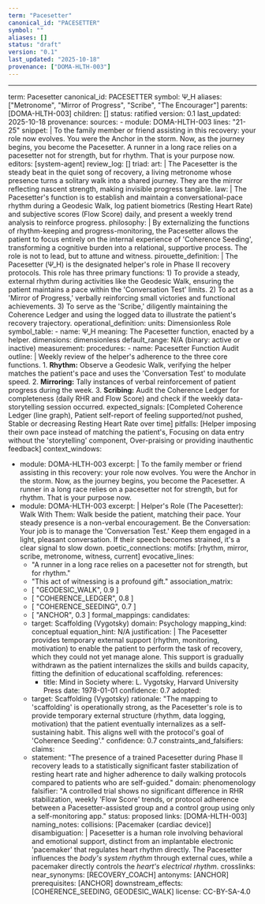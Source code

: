 ```yaml
---
term: "Pacesetter"
canonical_id: "PACESETTER"
symbol: ""
aliases: []
status: "draft"
version: "0.1"
last_updated: "2025-10-18"
provenance: ["DOMA-HLTH-003"]
---
```


---
term: Pacesetter
canonical_id: PACESETTER
symbol: Ψ_H
aliases: ["Metronome", "Mirror of Progress", "Scribe", "The Encourager"]
parents: [DOMA-HLTH-003]
children: []
status: ratified
version: 0.1
last_updated: 2025-10-18
provenance:
  sources:
    - module: DOMA-HLTH-003
      lines: "21-25"
      snippet: |
        To the family member or friend assisting in this recovery: your role now evolves. You were the Anchor in the storm. Now, as the journey begins, you become the Pacesetter. A runner in a long race relies on a pacesetter not for strength, but for rhythm. That is your purpose now.
  editors: [system-agent]
  review_log: []
triad:
  art: |
    The Pacesetter is the steady beat in the quiet song of recovery, a living metronome whose presence turns a solitary walk into a shared journey. They are the mirror reflecting nascent strength, making invisible progress tangible.
  law: |
    The Pacesetter's function is to establish and maintain a conversational-pace rhythm during a Geodesic Walk, log patient biometrics (Resting Heart Rate) and subjective scores (Flow Score) daily, and present a weekly trend analysis to reinforce progress.
  philosophy: |
    By externalizing the functions of rhythm-keeping and progress-monitoring, the Pacesetter allows the patient to focus entirely on the internal experience of 'Coherence Seeding', transforming a cognitive burden into a relational, supportive process. The role is not to lead, but to attune and witness.
pirouette_definition: |
  The Pacesetter (Ψ_H) is the designated helper's role in Phase II recovery protocols. This role has three primary functions: 1) To provide a steady, external rhythm during activities like the Geodesic Walk, ensuring the patient maintains a pace within the 'Conversation Test' limits. 2) To act as a 'Mirror of Progress,' verbally reinforcing small victories and functional achievements. 3) To serve as the 'Scribe,' diligently maintaining the Coherence Ledger and using the logged data to illustrate the patient's recovery trajectory.
operational_definition:
  units: Dimensionless Role
  symbol_table:
    - name: Ψ_H
      meaning: The Pacesetter function, enacted by a helper.
      dimensions: dimensionless
      default_range: N/A (binary: active or inactive)
  measurement:
    procedures:
      - name: Pacesetter Function Audit
        outline: |
          Weekly review of the helper's adherence to the three core functions.
          1. **Rhythm:** Observe a Geodesic Walk, verifying the helper matches the patient's pace and uses the 'Conversation Test' to modulate speed.
          2. **Mirroring:** Tally instances of verbal reinforcement of patient progress during the week.
          3. **Scribing:** Audit the Coherence Ledger for completeness (daily RHR and Flow Score) and check if the weekly data-storytelling session occurred.
        expected_signals: [Completed Coherence Ledger (line graph), Patient self-report of feeling supported/not pushed, Stable or decreasing Resting Heart Rate over time]
        pitfalls: [Helper imposing their own pace instead of matching the patient's, Focusing on data entry without the 'storytelling' component, Over-praising or providing inauthentic feedback]
context_windows:
  - module: DOMA-HLTH-003
    excerpt: |
      To the family member or friend assisting in this recovery: your role now evolves. You were the Anchor in the storm. Now, as the journey begins, you become the Pacesetter. A runner in a long race relies on a pacesetter not for strength, but for rhythm. That is your purpose now.
  - module: DOMA-HLTH-003
    excerpt: |
      Helper's Role (The Pacesetter): Walk With Them: Walk beside the patient, matching their pace. Your steady presence is a non-verbal encouragement. Be the Conversation: Your job is to manage the 'Conversation Test.' Keep them engaged in a light, pleasant conversation. If their speech becomes strained, it's a clear signal to slow down.
poetic_connections:
  motifs: [rhythm, mirror, scribe, metronome, witness, current]
  evocative_lines:
    - "A runner in a long race relies on a pacesetter not for strength, but for rhythm."
    - "This act of witnessing is a profound gift."
  association_matrix:
    - [ "GEODESIC_WALK", 0.9 ]
    - [ "COHERENCE_LEDGER", 0.8 ]
    - [ "COHERENCE_SEEDING", 0.7 ]
    - [ "ANCHOR", 0.3 ]
formal_mappings:
  candidates:
    - target: Scaffolding (Vygotsky)
      domain: Psychology
      mapping_kind: conceptual
      equation_hint: N/A
      justification: |
        The Pacesetter provides temporary external support (rhythm, monitoring, motivation) to enable the patient to perform the task of recovery, which they could not yet manage alone. This support is gradually withdrawn as the patient internalizes the skills and builds capacity, fitting the definition of educational scaffolding.
      references:
        - title: Mind in Society
          where: L. Vygotsky, Harvard University Press
          date: 1978-01-01
      confidence: 0.7
  adopted:
    - target: Scaffolding (Vygotsky)
      rationale: "The mapping to 'scaffolding' is operationally strong, as the Pacesetter's role is to provide temporary external structure (rhythm, data logging, motivation) that the patient eventually internalizes as a self-sustaining habit. This aligns well with the protocol's goal of 'Coherence Seeding'."
      confidence: 0.7
constraints_and_falsifiers:
  claims:
    - statement: "The presence of a trained Pacesetter during Phase II recovery leads to a statistically significant faster stabilization of resting heart rate and higher adherence to daily walking protocols compared to patients who are self-guided."
      domain: phenomenology
      falsifier: "A controlled trial shows no significant difference in RHR stabilization, weekly 'Flow Score' trends, or protocol adherence between a Pacesetter-assisted group and a control group using only a self-monitoring app."
      status: proposed
      links: [DOMA-HLTH-003]
naming_notes:
  collisions: [Pacemaker (cardiac device)]
  disambiguation: |
    Pacesetter is a human role involving behavioral and emotional support, distinct from an implantable electronic 'pacemaker' that regulates heart rhythm directly. The Pacesetter influences the *body's system rhythm* through external cues, while a pacemaker directly controls the *heart's electrical rhythm*.
crosslinks:
  near_synonyms: [RECOVERY_COACH]
  antonyms: [ANCHOR]
  prerequisites: [ANCHOR]
  downstream_effects: [COHERENCE_SEEDING, GEODESIC_WALK]
license: CC-BY-SA-4.0